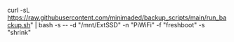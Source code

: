 curl -sL https://raw.githubusercontent.com/minimaded/backup_scripts/main/run_backup.sh" | bash -s -- -d "/mnt/ExtSSD" -n "PiWiFi" -f "freshboot" -s "shrink"
